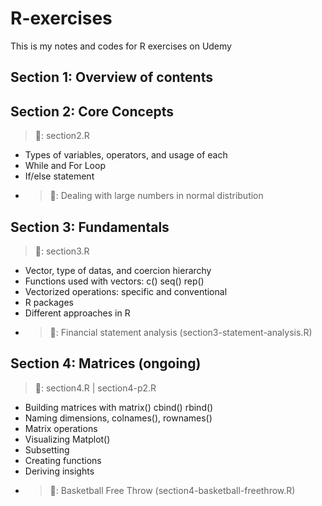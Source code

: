 # R-exercises
This is my notes and codes for R exercises on Udemy

## Section 1: Overview of contents 

## Section 2: Core Concepts
>:page_facing_up:: section2.R

- Types of variables, operators, and usage of each
- While and For Loop
- If/else statement
- >:blue_book:: Dealing with large numbers in normal distribution

## Section 3: Fundamentals 
>:page_facing_up:: section3.R

- Vector, type of datas, and coercion hierarchy
- Functions used with vectors: c() seq() rep()
- Vectorized operations: specific and conventional
- R packages
- Different approaches in R
- >:blue_book:: Financial statement analysis (section3-statement-analysis.R)


## Section 4: Matrices (ongoing)
>:page_facing_up:: section4.R | section4-p2.R

- Building matrices with matrix() cbind() rbind()
- Naming dimensions, colnames(), rownames()
- Matrix operations
- Visualizing Matplot()
- Subsetting
- Creating functions
- Deriving insights
- >:blue_book:: Basketball Free Throw (section4-basketball-freethrow.R)
